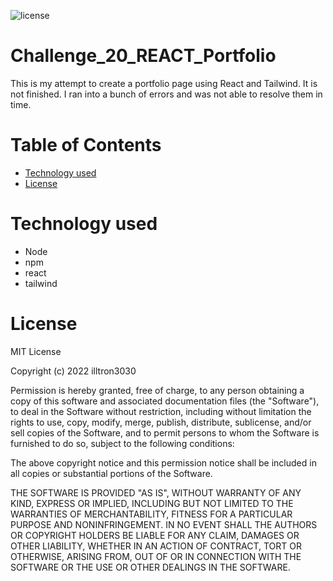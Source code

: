 ![license](https://img.shields.io/static/v1?label=license&message=MIT&color=brightgreen)

# Challenge_20_REACT_Portfolio

This is my attempt to create a portfolio page using React and Tailwind.  It is not finished. I ran into a bunch of errors and was not able to resolve them in time.

# Table of Contents 

* [Technology used](#Technology%20used)
* [License](#License)

# Technology used

* Node
* npm
* react
* tailwind

# License
MIT License

Copyright (c) 2022 illtron3030

Permission is hereby granted, free of charge, to any person obtaining a copy 
of this software and associated documentation files (the "Software"), to deal
in the Software without restriction, including without limitation the rights
to use, copy, modify, merge, publish, distribute, sublicense, and/or sell
copies of the Software, and to permit persons to whom the Software is
furnished to do so, subject to the following conditions:

The above copyright notice and this permission notice shall be included in all
copies or substantial portions of the Software.

THE SOFTWARE IS PROVIDED "AS IS", WITHOUT WARRANTY OF ANY KIND, EXPRESS OR
IMPLIED, INCLUDING BUT NOT LIMITED TO THE WARRANTIES OF MERCHANTABILITY,
FITNESS FOR A PARTICULAR PURPOSE AND NONINFRINGEMENT. IN NO EVENT SHALL THE
AUTHORS OR COPYRIGHT HOLDERS BE LIABLE FOR ANY CLAIM, DAMAGES OR OTHER
LIABILITY, WHETHER IN AN ACTION OF CONTRACT, TORT OR OTHERWISE, ARISING FROM,
OUT OF OR IN CONNECTION WITH THE SOFTWARE OR THE USE OR OTHER DEALINGS IN THE
SOFTWARE.
